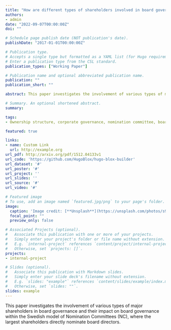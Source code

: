 ```yaml
---
title: "How are different types of shareholders involved in board governance?"
authors: 
- admin
date: "2022-09-07T00:00:00Z"
doi: ""

# Schedule page publish date (NOT publication's date).
publishDate: "2017-01-01T00:00:00Z"

# Publication type.
# Accepts a single type but formatted as a YAML list (for Hugo requirements).
# Enter a publication type from the CSL standard.
publication_types: ["Working Paper"]

# Publication name and optional abbreviated publication name.
publication: ""
publication_short: ""

abstract: This paper investigates the involvement of various types of major shareholders in board governance and their impact on board governance within the Swedish model of Nomination Committees (NC), where the largest shareholders directly nominate board directors. The findings identify several factors that hinder in- vestor participation in governance-the need for liquidity, limited resources, and insufficient knowledge of the Swedish model. By comparing firms with newly es- tablished shareholder-composed NCs to those with NCs formed before 2008, the study concludes that the direct involvement of shareholders in director elections enhances board governance.

# Summary. An optional shortened abstract.
summary: 

tags:
- Ownership structure, corporate governance, nomination committee, board governance.

featured: true

links:
- name: Custom Link
  url: http://example.org
url_pdf: http://arxiv.org/pdf/1512.04133v1
url_code: 'https://github.com/HugoBlox/hugo-blox-builder'
url_dataset: '#'
url_poster: '#'
url_project: ''
url_slides: ''
url_source: '#'
url_video: '#'

# Featured image
# To use, add an image named `featured.jpg/png` to your page's folder. 
image:
  caption: 'Image credit: [**Unsplash**](https://unsplash.com/photos/s9CC2SKySJM)'
  focal_point: ""
  preview_only: false

# Associated Projects (optional).
#   Associate this publication with one or more of your projects.
#   Simply enter your project's folder or file name without extension.
#   E.g. `internal-project` references `content/project/internal-project/index.md`.
#   Otherwise, set `projects: []`.
projects:
- internal-project

# Slides (optional).
#   Associate this publication with Markdown slides.
#   Simply enter your slide deck's filename without extension.
#   E.g. `slides: "example"` references `content/slides/example/index.md`.
#   Otherwise, set `slides: ""`.
slides: example
---
```



 This paper investigates the involvement of various types of major shareholders in board governance and their impact on board governance within the Swedish model of Nomination Committees (NC), where the largest shareholders directly nominate board directors. 

